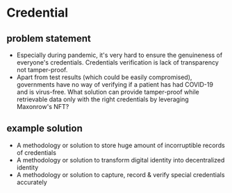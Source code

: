 # Credential

## problem statement
- Especially during pandemic, it's very hard to ensure the genuineness of everyone's credentials. Credentials verification is lack of transparency not tamper-proof.
- Apart from test results (which could be easily compromised), governments have no way of verifying if a patient has had COVID-19 and is virus-free. What solution can provide tamper-proof while retrievable data only with the right credentials by leveraging Maxonrow's NFT? 

## example solution
- A methodology or solution to store huge amount of incorruptible records of credentials
- A methodology or solution to transform digital identity into decentralized identity
- A methodology or solution to capture, record & verify special credentials accurately
